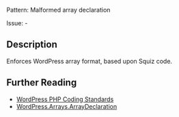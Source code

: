 Pattern: Malformed array declaration

Issue: -

## Description

Enforces WordPress array format, based upon Squiz code.

## Further Reading

* [WordPress PHP Coding Standards](https://make.wordpress.org/core/handbook/best-practices/coding-standards/php/#indentation)
* [WordPress.Arrays.ArrayDeclaration](https://github.com/WordPress/WordPress-Coding-Standards/tree/develop/WordPress/Sniffs/Arrays/ArrayDeclarationSniff.php)